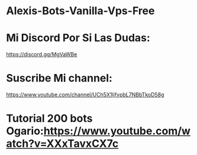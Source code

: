 # Alexis-Bots-Vanilla-Vps-Free

# Mi Discord Por Si Las Dudas: 
https://discord.gg/MgVaWBe

# Suscribe Mi channel: 
https://www.youtube.com/channel/UCh5X1IjfvpbL7NBbTkoD58g

# Tutorial 200 bots Ogario:https://www.youtube.com/watch?v=XXxTavxCX7c
